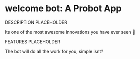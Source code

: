 # welcome bot: A Probot App

DESCRIPTION PLACEHOLDER

Its one of the most awesome innovations you have ever seen 🤖

FEATURES PLACEHOLDER

The bot will do all the work for you, simple isnt? 

